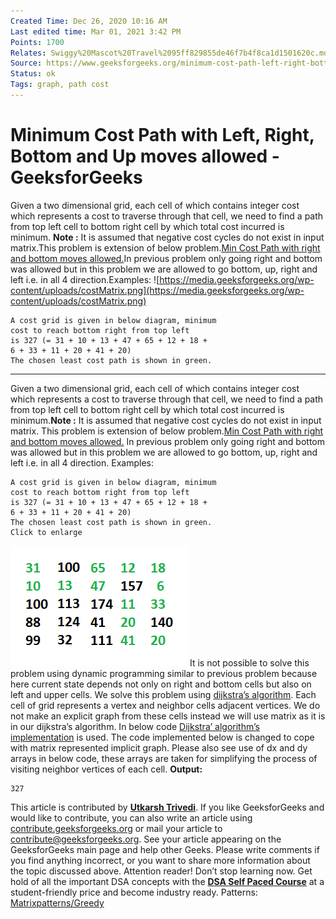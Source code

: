 ```yaml
---
Created Time: Dec 26, 2020 10:16 AM
Last edited time: Mar 01, 2021 3:42 PM
Points: 1700
Relates: Swiggy%20Mascot%20Travel%2095ff829855de46f7b4f8ca1d1501620c.md
Source: https://www.geeksforgeeks.org/minimum-cost-path-left-right-bottom-moves-allowed/?ref=rp
Status: ok
Tags: graph, path cost
---
```


# Minimum Cost Path with Left, Right, Bottom and Up moves allowed - GeeksforGeeks

Given a two dimensional grid, each cell of which contains integer cost which represents a cost to traverse through that cell, we need to find a path from top left cell to bottom right cell by which total cost incurred is minimum.
**Note :** It is assumed that negative cost cycles do not exist in input matrix.This problem is extension of below problem.[Min Cost Path with right and bottom moves allowed.](https://www.geeksforgeeks.org/dynamic-programming-set-6-min-cost-path/)In previous problem only going right and bottom was allowed but in this problem we are allowed to go bottom, up, right and left i.e. in all 4 direction.Examples:
![https://media.geeksforgeeks.org/wp-content/uploads/costMatrix.png](https://media.geeksforgeeks.org/wp-content/uploads/costMatrix.png)
```
A cost grid is given in below diagram, minimum 
cost to reach bottom right from top left 
is 327 (= 31 + 10 + 13 + 47 + 65 + 12 + 18 + 
6 + 33 + 11 + 20 + 41 + 20)
The chosen least cost path is shown in green.
```
---
Given a two dimensional grid, each cell of which contains integer cost which represents a cost to traverse through that cell, we need to find a path from top left cell to bottom right cell by which total cost incurred is minimum.**Note :** It is assumed that negative cost cycles do not exist in input matrix.
This problem is extension of below problem.[Min Cost Path with right and bottom moves allowed.](https://www.geeksforgeeks.org/dynamic-programming-set-6-min-cost-path/)
In previous problem only going right and bottom was allowed but in this problem we are allowed to go bottom, up, right and left i.e. in all 4 direction.
Examples:
```
A cost grid is given in below diagram, minimum 
cost to reach bottom right from top left 
is 327 (= 31 + 10 + 13 + 47 + 65 + 12 + 18 + 
6 + 33 + 11 + 20 + 41 + 20)
The chosen least cost path is shown in green.
Click to enlarge
```
![Minimum%20Cost%20Path%20with%20Left,%20Right,%20Bottom%20and%20Up%20%20b4e2d561d652469fb88e5204618bc344/costMatrix.png](Minimum%20Cost%20Path%20with%20Left,%20Right,%20Bottom%20and%20Up%20%20b4e2d561d652469fb88e5204618bc344/costMatrix.png)
It is not possible to solve this problem using dynamic programming similar to previous problem because here current state depends not only on right and bottom cells but also on left and upper cells. We solve this problem using [dijkstra’s algorithm](https://www.geeksforgeeks.org/greedy-algorithms-set-6-dijkstras-shortest-path-algorithm/). Each cell of grid represents a vertex and neighbor cells adjacent vertices. We do not make an explicit graph from these cells instead we will use matrix as it is in our dijkstra’s algorithm. 
In below code [Dijkstra’ algorithm’s implementation](https://www.geeksforgeeks.org/dijkstras-shortest-path-algorithm-using-set-in-stl/) is used. The code implemented below is changed to cope with matrix represented implicit graph. Please also see use of dx and dy arrays in below code, these arrays are taken for simplifying the process of visiting neighbor vertices of each cell.
**Output:**
```
327
```
This article is contributed by **[Utkarsh Trivedi](https://in.linkedin.com/in/utkarsh-trivedi-253069a7)**. If you like GeeksforGeeks and would like to contribute, you can also write an article using [contribute.geeksforgeeks.org](http://www.contribute.geeksforgeeks.org/) or mail your article to contribute@geeksforgeeks.org. See your article appearing on the GeeksforGeeks main page and help other Geeks.
Please write comments if you find anything incorrect, or you want to share more information about the topic discussed above.
Attention reader! Don’t stop learning now. Get hold of all the important DSA concepts with the **[DSA Self Paced Course](https://practice.geeksforgeeks.org/courses/dsa-self-paced?utm_source=geeksforgeeks&utm_medium=article&utm_campaign=gfg_article_dsa_content_bottom)** at a student-friendly price and become industry ready.
Patterns: [Matrix](Matrix.md)[patterns/Greedy](patterns/Greedy.md)
